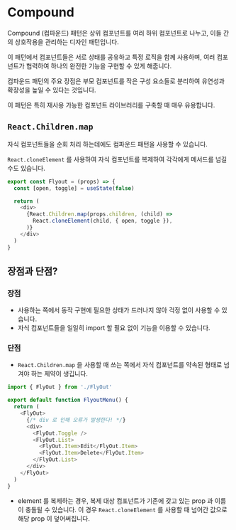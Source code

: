 # Compound

Compound (컴파운드) 패턴은 상위 컴포넌트를 여러 하위 컴포넌트로 나누고, 이들 간의 상호작용을 관리하는 디자인 패턴입니다.

이 패턴에서 컴포넌트들은 서로 상태를 공유하고 특정 로직을 함께 사용하며, 여러 컴포넌트가 협력하여 하나의 완전한 기능을 구현할 수 있게 해줍니다.

컴파운드 패턴의 주요 장점은 부모 컴포넌트를 작은 구성 요소들로 분리하여 유연성과 확장성을 높일 수 있다는 것입니다.

이 패턴은 특히 재사용 가능한 컴포넌트 라이브러리를 구축할 때 매우 유용합니다.

## `React.Children.map`

자식 컴포넌트들을 순회 처리 하는데에도 컴파운드 패턴을 사용할 수 있습니다.

`React.cloneElement` 를 사용하여 자식 컴포넌트를 복제하여 각각에게 메서드를 넘길 수도 있습니다.

```js
export const Flyout = (props) => {
  const [open, toggle] = useState(false)

  return (
    <div>
      {React.Children.map(props.children, (child) =>
        React.cloneElement(child, { open, toggle }),
      )}
    </div>
  )
}
```

## 장점과 단점?

### 장점

- 사용하는 쪽에서 동작 구현에 필요한 상태가 드러나지 않아 걱정 없이 사용할 수 있습니다.
- 자식 컴포넌트들을 일일히 import 할 필요 없이 기능을 이용할 수 있습니다.

### 단점

- `React.Children.map` 을 사용할 때 쓰는 쪽에서 자식 컴포넌트를 약속된 형태로 넘겨야 하는 제약이 생깁니다.

```js
import { FlyOut } from './FlyOut'

export default function FlyoutMenu() {
  return (
    <FlyOut>
      {/* div 로 인해 오류가 발생한다! */}
      <div>
        <FlyOut.Toggle />
        <FlyOut.List>
          <FlyOut.Item>Edit</FlyOut.Item>
          <FlyOut.Item>Delete</FlyOut.Item>
        </FlyOut.List>
      </div>
    </FlyOut>
  )
}
```

- element 를 복제하는 경우, 복제 대상 컴포넌트가 기존에 갖고 있는 prop 과 이름이 충돌될 수 있습니다. 이 경우 `React.cloneElement` 를 사용할 때 넘어간 값으로 해당 prop 이 덮어써집니다.
